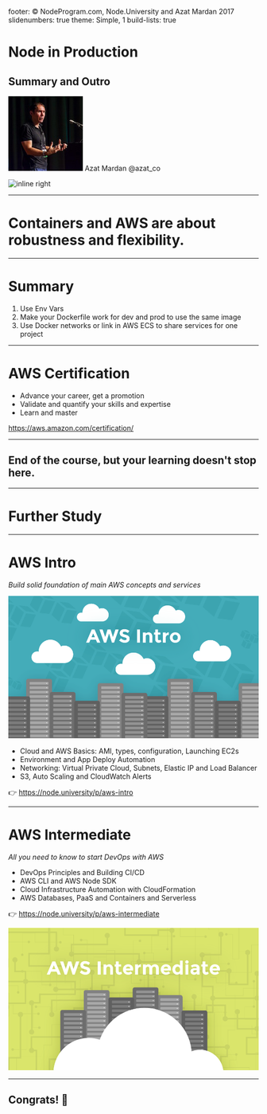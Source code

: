 footer: © NodeProgram.com, Node.University and Azat Mardan 2017
slidenumbers: true
theme: Simple, 1
build-lists: true

# Node in Production
## Summary and Outro

![inline 100%](images/azat.jpeg)
Azat Mardan @azat_co

![inline right](images/nu.png)

---

# Containers and AWS are about robustness and flexibility.

---

# Summary

1. Use Env Vars
1. Make your Dockerfile work for dev and prod to use the same image
1. Use Docker networks or link in AWS ECS to share services for one project

---

# AWS Certification

* Advance your career, get a promotion
* Validate and quantify your skills and expertise
* Learn and master

<https://aws.amazon.com/certification/>

---

## End of the course, but your learning doesn't stop here.

---

# Further Study

---

# AWS Intro

*Build solid foundation of main AWS concepts and services*

![left 50%](images/AWS-Intro.png)

* Cloud and AWS Basics: AMI, types, configuration, Launching EC2s
* Environment and App Deploy Automation
* Networking: Virtual Private Cloud, Subnets, Elastic IP and Load Balancer
* S3, Auto Scaling and CloudWatch Alerts

👉 <https://node.university/p/aws-intro>

---

# AWS Intermediate

*All you need to know to start DevOps with AWS*

* DevOps Principles and Building CI/CD
* AWS CLI and AWS Node SDK
* Cloud Infrastructure Automation with CloudFormation
* AWS Databases,  PaaS and Containers and Serverless

👉 <https://node.university/p/aws-intermediate>

![right 50%](images/AWS-Intermediate.png)

---

## Congrats! 🏁

